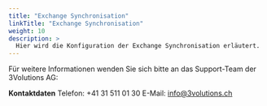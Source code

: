 ```yaml
---
title: "Exchange Synchronisation"
linkTitle: "Exchange Synchronisation"
weight: 10
description: >
  Hier wird die Konfiguration der Exchange Synchronisation erläutert.
---
```


Für weitere Informationen wenden Sie sich bitte an das Support-Team der 3Volutions AG:

__Kontaktdaten__
Telefon: +41 31 511 01 30
E-Mail: info@3volutions.ch

